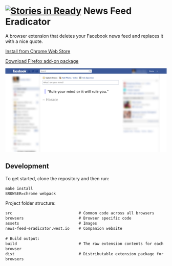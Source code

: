 [![Stories in Ready](https://badge.waffle.io/jordwest/news-feed-eradicator.png?label=ready&title=Ready)](https://waffle.io/jordwest/news-feed-eradicator)
News Feed Eradicator
====================

A browser extension that deletes your Facebook news feed
and replaces it with a nice quote.

[Install from Chrome Web Store](https://chrome.google.com/webstore/detail/news-feed-eradicator-for/fjcldmjmjhkklehbacihaiopjklihlgg?hl=en)

[Download Firefox add-on package](https://github.com/jordwest/news-feed-eradicator/releases/download/v0.6.2.3/Firefox.Plugin.-.news-feed-eradicator-0.6.3.xpi)

![Screenshot](https://raw.githubusercontent.com/jordwest/news-feed-eradicator/master/assets/screenshot.jpg)

Development
-----------

To get started, clone the repository and then run:

    make install
    BROWSER=chrome webpack

Project folder structure:

    src                             # Common code across all browsers
    browsers                        # Browser specific code
    assets                          # Images
    news-feed-eradicator.west.io    # Companion website

    # Build output:
    build                           # The raw extension contents for each browser
    dist                            # Distributable extension package for browsers
